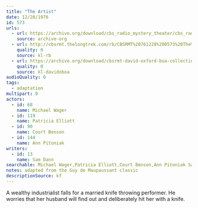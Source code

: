 ```yaml
---
title: "The Artist"
date: 12/28/1976
id: 573
urls: 
  - url: https://archive.org/download/cbs_radio_mystery_theater/cbs_radio_mystery_theater-0551-0600.zip/cbs_radio_mystery_theater-0551-0600%2Fcbsrmt_0573_the_artist.mp3
    source: archive-org
  - url: http://cbsrmt.thelongtrek.com/rb/CBSRMT%20761228%200573%20The%20Artist_wbbm_rb%20levels.mp3
    quality: 0
    source: kl-rb
  - url: https://archive.org/download/cbsrmt-david-oxford-boa-collection/CBSRMT-761228-0573-The-Artist-(128-44)_WBBM_RB-{BoA}.mp3
    quality: 0
    source: kl-davidoboa
audioQuality: 0
tags: 
  - adaptation
multipart: 0
actors:  
  - id: 68
    name: Michael Wager  
  - id: 119
    name: Patricia Elliott  
  - id: 90
    name: Court Benson  
  - id: 144
    name: Ann Pitoniak
writers:  
  - id: 13
    name: Sam Dann
searchable: Michael Wager,Patricia Elliott,Court Benson,Ann Pitoniak Sam Dann
notes: adapted from the Guy de Maupaussant classic
descriptionSource: kf
---
```

A wealthy industrialist falls for a married knife throwing performer. He worries that her husband will find out and deliberately hit her with a knife.